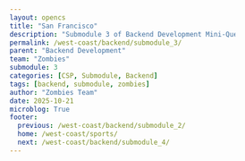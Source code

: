 ```yaml
---
layout: opencs
title: "San Francisco"
description: "Submodule 3 of Backend Development Mini-Quest"
permalink: /west-coast/backend/submodule_3/
parent: "Backend Development"
team: "Zombies"
submodule: 3
categories: [CSP, Submodule, Backend]
tags: [backend, submodule, zombies]
author: "Zombies Team"
date: 2025-10-21
microblog: True
footer:
  previous: /west-coast/backend/submodule_2/
  home: /west-coast/sports/
  next: /west-coast/backend/submodule_4/
---
```

 
<!DOCTYPE html>
<html lang="en">
<head>
    <meta charset="UTF-8">
    <meta name="viewport" content="width=device-width, initial-scale=1.0">
    <title>San Francisco - Making API Calls</title>
    <style>
        * {
            margin: 0;
            padding: 0;
            box-sizing: border-box;
        }

        body {
            font-family: 'Segoe UI', Tahoma, Geneva, Verdana, sans-serif;
            background: #f5f5f5;
            color: #333;
            padding: 20px;
            line-height: 1.6;
        }

        .container {
            max-width: 1000px;
            margin: 0 auto;
        }

        .header {
            background: linear-gradient(135deg, #AA0000 0%, #B3995D 100%);
            color: white;
            padding: 40px;
            border-radius: 15px;
            text-align: center;
            margin-bottom: 30px;
            box-shadow: 0 10px 30px rgba(170, 0, 0, 0.2);
        }

        .header h1 {
            font-size: 2.5em;
            margin-bottom: 10px;
        }

        .header p {
            font-size: 1.2em;
            opacity: 0.95;
        }

        .section {
            background: white;
            padding: 30px;
            border-radius: 15px;
            margin-bottom: 25px;
            box-shadow: 0 5px 15px rgba(0, 0, 0, 0.1);
        }

        .section h2 {
            color: #AA0000;
            margin-bottom: 20px;
            font-size: 1.8em;
            border-bottom: 3px solid #B3995D;
            padding-bottom: 10px;
        }

        .step-number {
            display: inline-block;
            background: #AA0000;
            color: white;
            width: 40px;
            height: 40px;
            border-radius: 50%;
            text-align: center;
            line-height: 40px;
            font-weight: bold;
            margin-right: 15px;
            font-size: 1.2em;
        }

        .explanation {
            background: #f8f9fa;
            padding: 20px;
            border-radius: 10px;
            border-left: 5px solid #B3995D;
            margin: 20px 0;
        }

        .explanation h3 {
            color: #AA0000;
            margin-bottom: 10px;
            font-size: 1.2em;
        }

        .explanation p {
            color: #555;
            line-height: 1.8;
        }

        .stadium-cards {
            display: grid;
            grid-template-columns: 1fr 1fr;
            gap: 20px;
            margin: 20px 0;
        }

        .stadium-card {
            background: linear-gradient(135deg, #fff 0%, #f8f9fa 100%);
            padding: 20px;
            border-radius: 10px;
            border: 3px solid #dee2e6;
            transition: all 0.3s;
        }

        .stadium-card:hover {
            border-color: #B3995D;
            transform: translateY(-5px);
            box-shadow: 0 5px 20px rgba(0, 0, 0, 0.15);
        }

        .stadium-card h3 {
            color: #AA0000;
            margin-bottom: 10px;
            font-size: 1.3em;
        }

        .stadium-card .info {
            color: #666;
            margin: 5px 0;
        }

        .interactive-box {
            background: #f8f9fa;
            padding: 25px;
            border-radius: 10px;
            margin: 20px 0;
            border: 2px dashed #B3995D;
        }

        .interactive-box h3 {
            color: #AA0000;
            margin-bottom: 15px;
        }

        .key-display {
            background: white;
            padding: 15px;
            border-radius: 8px;
            font-family: 'Courier New', monospace;
            border: 2px solid #dee2e6;
            margin: 15px 0;
            color: #333;
            font-size: 1em;
            min-height: 50px;
            display: flex;
            align-items: center;
        }

        .generate-btn {
            background: linear-gradient(135deg, #AA0000 0%, #B3995D 100%);
            color: white;
            border: none;
            padding: 12px 30px;
            border-radius: 8px;
            font-weight: bold;
            cursor: pointer;
            font-size: 1em;
            transition: all 0.3s;
        }

        .generate-btn:hover {
            transform: scale(1.05);
            box-shadow: 0 5px 15px rgba(170, 0, 0, 0.3);
        }

        .url-builder {
            margin: 20px 0;
        }

        .url-part {
            margin-bottom: 15px;
        }

        .url-part label {
            display: block;
            font-weight: bold;
            color: #AA0000;
            margin-bottom: 5px;
        }

        .url-part select, .url-part input {
            width: 100%;
            padding: 12px;
            border: 2px solid #dee2e6;
            border-radius: 8px;
            font-size: 1em;
        }

        .url-part select:focus, .url-part input:focus {
            outline: none;
            border-color: #B3995D;
        }

        .constructed-url {
            background: #2c3e50;
            color: #00ff00;
            padding: 20px;
            border-radius: 10px;
            font-family: 'Courier New', monospace;
            font-size: 0.95em;
            word-break: break-all;
            margin-top: 15px;
            min-height: 60px;
        }

        .call-btn {
            background: #B3995D;
            color: white;
            border: none;
            padding: 15px 40px;
            border-radius: 8px;
            font-weight: bold;
            cursor: pointer;
            font-size: 1.1em;
            width: 100%;
            margin-top: 15px;
            transition: all 0.3s;
        }

        .call-btn:hover:not(:disabled) {
            background: #9d864f;
            transform: scale(1.02);
        }

        .call-btn:disabled {
            background: #ccc;
            cursor: not-allowed;
        }

        .response-area {
            margin-top: 20px;
            display: none;
        }

        .response-area.active {
            display: block;
            animation: slideIn 0.3s ease-out;
        }

        @keyframes slideIn {
            from {
                opacity: 0;
                transform: translateY(-10px);
            }
            to {
                opacity: 1;
                transform: translateY(0);
            }
        }

        .loading {
            text-align: center;
            padding: 30px;
            color: #AA0000;
            font-weight: bold;
        }

        .spinner {
            border: 4px solid #f3f3f3;
            border-top: 4px solid #AA0000;
            border-radius: 50%;
            width: 40px;
            height: 40px;
            animation: spin 1s linear infinite;
            margin: 0 auto 15px;
        }

        @keyframes spin {
            0% { transform: rotate(0deg); }
            100% { transform: rotate(360deg); }
        }

        .json-display {
            background: #2c3e50;
            color: #00ff00;
            padding: 20px;
            border-radius: 8px;
            font-family: 'Courier New', monospace;
            font-size: 0.9em;
            white-space: pre-wrap;
            max-height: 300px;
            overflow-y: auto;
            margin: 15px 0;
        }

        .parsed-data {
            background: white;
            border: 3px solid #B3995D;
            border-radius: 10px;
            padding: 20px;
            margin-top: 15px;
        }

        .data-row {
            display: flex;
            justify-content: space-between;
            padding: 12px;
            background: #f8f9fa;
            border-radius: 6px;
            margin-bottom: 10px;
        }

        .data-label {
            font-weight: bold;
            color: #AA0000;
        }

        .data-value {
            color: #333;
            font-family: 'Courier New', monospace;
        }

        .success-message {
            background: #d4edda;
            border: 2px solid #28a745;
            padding: 15px;
            border-radius: 8px;
            color: #155724;
            margin: 15px 0;
        }

        .key-takeaway {
            background: linear-gradient(135deg, #AA0000 0%, #B3995D 100%);
            color: white;
            padding: 30px;
            border-radius: 12px;
            text-align: center;
            font-size: 1.2em;
            line-height: 1.8;
            box-shadow: 0 10px 30px rgba(170, 0, 0, 0.2);
        }

        .highlight {
            background: rgba(255, 255, 255, 0.2);
            padding: 3px 8px;
            border-radius: 4px;
            font-weight: bold;
        }

        /* Quiz Styles */
        .quiz-section {
            background: white;
            padding: 30px;
            border-radius: 15px;
            margin-top: 30px;
            border: 3px solid #B3995D;
            box-shadow: 0 5px 15px rgba(0, 0, 0, 0.1);
        }

        .quiz-section h2 {
            color: #AA0000;
            text-align: center;
            margin-bottom: 30px;
            font-size: 2em;
        }

        .quiz-question {
            background: #f8f9fa;
            padding: 25px;
            border-radius: 12px;
            margin-bottom: 25px;
            display: none;
        }

        .quiz-question.active {
            display: block;
            animation: slideIn 0.3s ease-out;
        }

        .question-number {
            background: #B3995D;
            color: white;
            padding: 5px 15px;
            border-radius: 20px;
            font-weight: bold;
            display: inline-block;
            margin-bottom: 15px;
        }

        .question-text {
            color: #333;
            font-size: 1.3em;
            margin-bottom: 20px;
            line-height: 1.6;
        }

        .quiz-options {
            display: grid;
            gap: 12px;
            margin-top: 20px;
        }

        .quiz-option {
            background: white;
            padding: 15px 20px;
            border-radius: 8px;
            border: 2px solid #dee2e6;
            cursor: pointer;
            transition: all 0.3s;
            color: #333;
            font-size: 1.05em;
        }

        .quiz-option:hover {
            border-color: #B3995D;
            background: #fff9e6;
            transform: translateX(5px);
        }

        .quiz-option.selected {
            border-color: #AA0000;
            background: #ffe6e6;
            font-weight: bold;
        }

        .quiz-option.correct {
            border-color: #28a745;
            background: #d4edda;
            color: #155724;
        }

        .quiz-option.incorrect {
            border-color: #dc3545;
            background: #f8d7da;
            color: #721c24;
        }

        .quiz-feedback {
            margin-top: 20px;
            padding: 15px;
            border-radius: 8px;
            display: none;
        }

        .quiz-feedback.show {
            display: block;
            animation: slideIn 0.3s ease-out;
        }

        .quiz-feedback.correct {
            background: #d4edda;
            border: 2px solid #28a745;
            color: #155724;
        }

        .quiz-feedback.incorrect {
            background: #f8d7da;
            border: 2px solid #dc3545;
            color: #721c24;
        }

        .next-btn {
            background: linear-gradient(135deg, #AA0000 0%, #B3995D 100%);
            color: white;
            border: none;
            padding: 12px 30px;
            border-radius: 8px;
            font-weight: bold;
            cursor: pointer;
            margin-top: 20px;
            font-size: 1em;
            display: none;
        }

        .next-btn.show {
            display: inline-block;
        }

        .next-btn:hover {
            transform: scale(1.05);
        }

        .quiz-complete {
            text-align: center;
            padding: 40px;
            display: none;
        }

        .quiz-complete.show {
            display: block;
            animation: slideIn 0.5s ease-out;
        }

        .quiz-score {
            font-size: 3em;
            color: #AA0000;
            font-weight: bold;
            margin: 20px 0;
        }

        .restart-btn {
            background: #B3995D;
            color: white;
            border: none;
            padding: 15px 40px;
            border-radius: 8px;
            font-weight: bold;
            cursor: pointer;
            margin-top: 20px;
            font-size: 1.1em;
        }

        .restart-btn:hover {
            background: #9d864f;
            transform: scale(1.05);
        }

        .drag-item {
            background: white;
            border: 2px solid #AA0000;
            padding: 15px;
            margin: 10px 0;
            border-radius: 8px;
            cursor: move;
            text-align: center;
            font-weight: bold;
            color: #333;
        }

        .drag-item:hover {
            background: #ffe6e6;
        }

        .drop-zone {
            background: white;
            border: 2px dashed #dee2e6;
            padding: 20px;
            margin: 10px 0;
            border-radius: 8px;
            min-height: 60px;
            display: flex;
            align-items: center;
            justify-content: center;
            color: #999;
        }

        .drop-zone.filled {
            border-color: #28a745;
            background: #d4edda;
            color: #155724;
        }

        .drop-zone.drag-over {
            background: #fff9e6;
            border-color: #B3995D;
        }

        @media (max-width: 768px) {
            .stadium-cards {
                grid-template-columns: 1fr;
            }
        }
    </style>
</head>
<body>
    <div class="container">
        <div class="header">
            <h1>🏟️ Stop 2: San Francisco</h1>
            <p>Learn How to Make Complete API Calls</p>
        </div>

        <div class="section">
            <h2>Meet the San Francisco Stadiums</h2>
            <div class="stadium-cards">
                <div class="stadium-card">
                    <h3>🏀 Chase Center</h3>
                    <div class="info"><strong>Team:</strong> Golden State Warriors</div>
                    <div class="info"><strong>Capacity:</strong> 18,064 fans</div>
                    <div class="info"><strong>Opened:</strong> 2019</div>
                    <div class="info"><strong>Championships:</strong> 7 NBA Titles</div>
                </div>
                <div class="stadium-card">
                    <h3>🏈 Levi's Stadium</h3>
                    <div class="info"><strong>Team:</strong> San Francisco 49ers</div>
                    <div class="info"><strong>Capacity:</strong> 68,500 fans</div>
                    <div class="info"><strong>Opened:</strong> 2014</div>
                    <div class="info"><strong>Championships:</strong> 5 Super Bowls</div>
                </div>
            </div>
        </div>

        <div class="section">
            <h2><span class="step-number">1</span> Get Your API Key</h2>
            <div class="explanation">
                <h3>What is an API Key?</h3>
                <p>An API key is like a special password that proves you have permission to access data. Think of it like a stadium pass - without it, you can't get in! Real sports apps need API keys to get live scores and stats.</p>
            </div>

            <div class="interactive-box">
                <h3>🔑 Generate Your Access Key:</h3>
                <div class="key-display" id="keyDisplay">Click the button below to generate your API key...</div>
                <button class="generate-btn" onclick="generateKey()">🔓 Generate API Key</button>
                <div id="keySuccess"></div>
            </div>
        </div>

        <div class="section">
            <h2><span class="step-number">2</span> Build Your API Request</h2>
            <div class="explanation">
                <h3>What is an API Request?</h3>
                <p>An API request is like asking a specific question. You need to tell the computer: WHERE to look (URL), WHAT you want (which stadium), and WHO you are (your API key). Let's build one!</p>
            </div>

            <div class="interactive-box">
                <h3>🔨 Build Your Request URL:</h3>
                <div class="url-builder">
                    <div class="url-part">
                        <label>Step 1: Select which stadium data you want:</label>
                        <select id="stadiumSelect" onchange="updateURL()">
                            <option value="">-- Choose a stadium --</option>
                            <option value="chase_center">🏀 Chase Center (Warriors)</option>
                            <option value="levis_stadium">🏈 Levi's Stadium (49ers)</option>
                        </select>
                    </div>
                    <div class="constructed-url" id="constructedURL">
                        Select a stadium above to see your API request URL...
                    </div>
                </div>
            </div>
        </div>

        <div class="section">
            <h2><span class="step-number">3</span> Send the Request & Get Data</h2>
            <div class="explanation">
                <h3>Making the API Call</h3>
                <p>When you click "Send Request," your computer asks the server: "Give me information about this stadium." The server looks it up and sends back the data in JSON format - a way computers organize information.</p>
            </div>

            <button class="call-btn" id="sendBtn" onclick="sendRequest()" disabled>
                🚀 Send API Request
            </button>

            <div id="responseArea" class="response-area"></div>
        </div>

        <div class="key-takeaway">
            <p>🎯 <span class="highlight">What You Learned:</span> Making an API call has 3 steps: Get permission (API key), Build your request (URL), Send it and receive data (JSON response). Every app that shows live sports data does exactly this!</p>
        </div>

        <!-- Quiz Section -->
        <div class="quiz-section">
            <h2>🎯 Test Your Knowledge</h2>
            
            <div class="quiz-question active" id="q1">
                <div class="question-number">Question 1 of 3</div>
                <div class="question-text">What is an API key used for?</div>
                <div class="quiz-options">
                    <div class="quiz-option" onclick="selectOption(1, 0, false)">A) To make your computer faster</div>
                    <div class="quiz-option" onclick="selectOption(1, 1, true)">B) To prove you have permission to access the data</div>
                    <div class="quiz-option" onclick="selectOption(1, 2, false)">C) To encrypt your password</div>
                    <div class="quiz-option" onclick="selectOption(1, 3, false)">D) To store data on your computer</div>
                </div>
                <div class="quiz-feedback" id="feedback1"></div>
                <button class="next-btn" id="next1" onclick="nextQuestion(2)">Next Question →</button>
            </div>

            <div class="quiz-question" id="q2">
                <div class="question-number">Question 2 of 3</div>
                <div class="question-text">Drag the steps of making an API call into the correct order:</div>
                <div style="margin: 20px 0;">
                    <div style="margin-bottom: 20px;">
                        <strong style="color: #AA0000;">Available Steps (drag these):</strong>
                        <div id="draggables">
                            <div class="drag-item" draggable="true" data-step="3">Receive the data response</div>
                            <div class="drag-item" draggable="true" data-step="1">Get an API key</div>
                            <div class="drag-item" draggable="true" data-step="2">Build the request URL</div>
                        </div>
                    </div>
                    <div>
                        <strong style="color: #AA0000;">Correct Order (drop here):</strong>
                        <div class="drop-zone" data-position="1">1st: Drop here</div>
                        <div class="drop-zone" data-position="2">2nd: Drop here</div>
                        <div class="drop-zone" data-position="3">3rd: Drop here</div>
                    </div>
                </div>
                <button class="generate-btn" onclick="checkDragDrop()" style="margin-top: 20px;">Check Answer</button>
                <div class="quiz-feedback" id="feedback2"></div>
                <button class="next-btn" id="next2" onclick="nextQuestion(3)">Next Question →</button>
            </div>

            <div class="quiz-question" id="q3">
                <div class="question-number">Question 3 of 3</div>
                <div class="question-text">Which stadium has a larger capacity?</div>
                <div class="quiz-options">
                    <div class="quiz-option" onclick="selectOption(3, 0, false)">A) Chase Center (18,064 fans)</div>
                    <div class="quiz-option" onclick="selectOption(3, 1, true)">B) Levi's Stadium (68,500 fans)</div>
                    <div class="quiz-option" onclick="selectOption(3, 2, false)">C) They have the same capacity</div>
                </div>
                <div class="quiz-feedback" id="feedback3"></div>
                <button class="next-btn" id="next3" onclick="showResults()">See Results →</button>
            </div>

            <div class="quiz-complete" id="quizComplete">
                <h3 style="color: #AA0000; font-size: 2em; margin-bottom: 20px;">🎉 Quiz Complete!</h3>
                <div class="quiz-score" id="finalScore">3/3</div>
                <p style="color: #666; font-size: 1.2em; margin-bottom: 20px;" id="scoreMessage">Perfect! You understand APIs!</p>
                <button class="restart-btn" onclick="restartQuiz()">🔄 Retake Quiz</button>
            </div>
        </div>
    </div>

    <script>
        const stadiumData = {
            chase_center: {
                name: "Chase Center",
                team: "Golden State Warriors",
                sport: "Basketball (NBA)",
                capacity: 18064,
                opened: 2019,
                location: "San Francisco, CA",
                championships: 7,
                cost: "$1.4 Billion"
            },
            levis_stadium: {
                name: "Levi's Stadium",
                team: "San Francisco 49ers",
                sport: "Football (NFL)",
                capacity: 68500,
                opened: 2014,
                location: "Santa Clara, CA",
                championships: 5,
                cost: "$1.3 Billion"
            }
        };

        let currentKey = null;
        let selectedStadium = null;
        let score = 0;

        function generateKey() {
            const chars = 'ABCDEFGHIJKLMNOPQRSTUVWXYZabcdefghijklmnopqrstuvwxyz0123456789';
            let key = 'sf_';
            for (let i = 0; i < 20; i++) {
                key += chars.charAt(Math.floor(Math.random() * chars.length));
            }
            
            currentKey = key;
            document.getElementById('keyDisplay').textContent = key;
            document.getElementById('keySuccess').innerHTML = `
                <div class="success-message" style="margin-top: 15px;">
                    ✅ <strong>Success!</strong> Your API key has been generated. You can now make requests!
                </div>
            `;
            
            updateURL();
        }

        function updateURL() {
            const stadium = document.getElementById('stadiumSelect').value;
            selectedStadium = stadium;
            
            if (!stadium) {
                document.getElementById('constructedURL').textContent = 'Select a stadium above to see your API request URL...';
                document.getElementById('sendBtn').disabled = true;
                return;
            }
            
            let url = `https://api.sfsports.com/v1/stadium/${stadium}?format=json`;
            
            if (currentKey) {
                url += `&api_key=${currentKey}`;
                document.getElementById('sendBtn').disabled = false;
            } else {
                document.getElementById('sendBtn').disabled = true;
            }
            
            document.getElementById('constructedURL').textContent = url;
        }

        function sendRequest() {
            const responseArea = document.getElementById('responseArea');
            responseArea.classList.add('active');
            
            responseArea.innerHTML = `
                <div class="loading">
                    <div class="spinner"></div>
                    <p>Sending request to server...</p>
                </div>
            `;
            
            setTimeout(() => {
                const data = stadiumData[selectedStadium];
                const response = {
                    status: 200,
                    message: "Success",
                    timestamp: new Date().toISOString(),
                    data: data
                };
                
                responseArea.innerHTML = `
                    <div class="success-message">
                        ✅ <strong>Request Successful!</strong> The server found the data and sent it back.
                    </div>
                    <h3 style="color: #AA0000; margin: 20px 0 10px 0;">📥 Raw JSON Response:</h3>
                    <div class="json-display">${JSON.stringify(response, null, 2)}</div>
                    <h3 style="color: #AA0000; margin: 20px 0 10px 0;">📊 Parsed Data (Easy to Read):</h3>
                    <div class="parsed-data">
                        <div class="data-row">
                            <span class="data-label">Stadium Name:</span>
                            <span class="data-value">${data.name}</span>
                        </div>
                        <div class="data-row">
                            <span class="data-label">Team:</span>
                            <span class="data-value">${data.team}</span>
                        </div>
                        <div class="data-row">
                            <span class="data-label">Sport:</span>
                            <span class="data-value">${data.sport}</span>
                        </div>
                        <div class="data-row">
                            <span class="data-label">Capacity:</span>
                            <span class="data-value">${data.capacity.toLocaleString()} fans</span>
                        </div>
                        <div class="data-row">
                            <span class="data-label">Opened:</span>
                            <span class="data-value">${data.opened}</span>
                        </div>
                        <div class="data-row">
                            <span class="data-label">Championships:</span>
                            <span class="data-value">${data.championships}</span>
                        </div>
                        <div class="data-row">
                            <span class="data-label">Cost to Build:</span>
                            <span class="data-value">${data.cost}</span>
                        </div>
                    </div>
                    <div class="explanation" style="margin-top: 20px;">
                        <h3>💡 What Just Happened?</h3>
                        <p>The server received your request, looked up ${data.name} in its database, and sent back all the information as JSON. Your browser then converted (parsed) that JSON into a readable format!</p>
                    </div>
                `;
                
                responseArea.scrollIntoView({ behavior: 'smooth', block: 'nearest' });
            }, 1500);
        }

        // Quiz Functions
        function selectOption(questionNum, optionIndex, isCorrect) {
            const options = document.querySelectorAll(`#q${questionNum} .quiz-option`);
            options.forEach(opt => opt.classList.remove('selected', 'correct', 'incorrect'));
            
            const selected = options[optionIndex];
            selected.classList.add('selected');
            
            setTimeout(() => {
                const feedback = document.getElementById(`feedback${questionNum}`);
                if (isCorrect) {
                    selected.classList.add('correct');
                    feedback.className = 'quiz-feedback correct show';
                    feedback.textContent = '✅ Correct! Great job!';
                    score++;